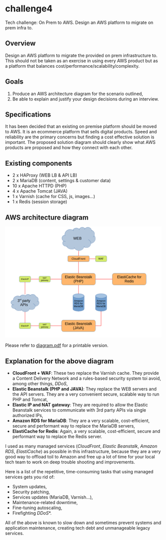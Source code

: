 # challenge4
Tech challenge: On Prem to AWS. Design an AWS platform to migrate on prem infra to.

## Overview
Design an AWS platform to migrate the provided on prem infrastructure to. This should not be taken as an exercise in using every AWS product but as a platform that balances cost/performance/scalability/complexity.

## Goals
1. Produce an AWS architecture diagram for the scenario outlined,
2. Be able to explain and justify your design decisions during an interview.

## Specifications
It has been decided that an existing on premise platform should be moved to AWS. It is an ecommerce platform that sells digital products. Speed and reliability are the primary concerns but finding a cost effective solution is important. 
The proposed solution diagram should clearly show what AWS products are proposed and how they connect with each other. 

## Existing components
- 2 x HAProxy (WEB LB & API LB)
- 2 x MariaDB (content, settings & customer data)
- 10 x Apache HTTPD (PHP)
- 4 x Apache Tomcat (JAVA)
- 1 x Varnish (cache for CSS, js, images...)
- 1 x Redis (session storage)

## AWS architecture diagram
![AWS architecture diagram](diagram.png)

Please refer to [diagram.pdf](https://github.com/TME520/challenge4/blob/master/diagram.pdf) for a printable version.

## Explanation for the above diagram

- **CloudFront + WAF**: These two replace the Varnish cache. They provide a Content Delivery Network and a rules-based security system toi avoid, among other things, *DDoS*,
- **Elastic Beanstalk (PHP and JAVA)**: They replace the WEB servers and the API servers. They are a very convenient secure, scalable way to run PHP and Tomcat,
- **Elastic IP and NAT gateway**: They are required to allow the Elastic Beanstalk services to communicate with 3rd party APIs via single authorized IPs,
- **Amazon RDS for MariaDB**: They are a very scalable, cost-efficient, secure and performant way to replace the MariaDB servers,
- **ElastiCache for Redis**: Again, a very scalable, cost-efficient, secure and performant way to replace the Redis server.

I used as many managed services (*CloudFront*, *Elastic Beanstalk*, *Amazon RDS*, *ElastiCache*) as possible in this infrastructure, because they are a very good way to offload toil to Amazon and free up a lot of time for your local tech team to work on deep trouble shooting and improvements.

Here is a list of the repetitive, time-consuming tasks that using managed services gets you rid of:

- System updates,
- Security patching,
- Services updates (MariaDB, Varnish...),
- Maintenance-related downtime,
- Fine-tuning autoscaling,
- Firefighting *DDoS**.

All of the above is known to slow down and sometimes prevent systems and application maintenance, creating tech debt and unmanageable legacy services.